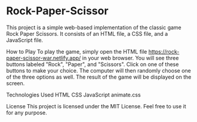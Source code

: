 # Rock-Paper-Scissor

This project is a simple web-based implementation of the classic game Rock Paper Scissors. It consists of an HTML file, a CSS file, and a JavaScript file.

How to Play
To play the game, simply open the HTML file https://rock-paper-scissor-war.netlify.app/ in your web browser. You will see three buttons labeled "Rock", "Paper", and "Scissors". Click on one of these buttons to make your choice. The computer will then randomly choose one of the three options as well. The result of the game will be displayed on the screen.

Technologies Used
HTML
CSS
JavaScript
animate.css

License
This project is licensed under the MIT License. Feel free to use it for any purpose.
